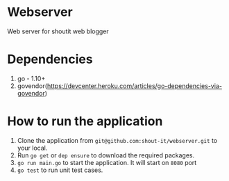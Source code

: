 # Webserver
Web server for shoutit web blogger

# Dependencies
1. go - 1.10+
2. govendor(https://devcenter.heroku.com/articles/go-dependencies-via-govendor)

# How to run the application

1. Clone the application from `git@github.com:shout-it/webserver.git` to your local.
2. Run `go get` or `dep ensure` to download the required packages.
3. `go run main.go` to start the application. It will start on `8080` port
4. `go test` to run unit test cases.

